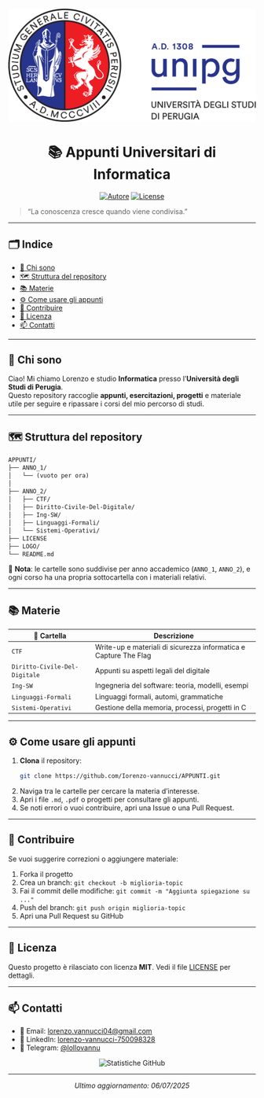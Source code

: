 <!-- Copertina del repository -->

<p align="center">
  <img src="/LOGO/logo_unipg.png" alt="Banner universitario" width="800">
</p>

<h1 align="center">📚 Appunti Universitari di Informatica</h1>
<p align="center">
  <a href="https://github.com/Iorenzo-vannucci/"><img src="https://img.shields.io/badge/Iorenzo--vannucci-blue?style=flat-square" alt="Autore"></a>
  <a href="LICENSE"><img src="https://img.shields.io/badge/license-MIT-green?style=flat-square" alt="License"></a>
</p>

> “La conoscenza cresce quando viene condivisa.”

---

## 🗂️ Indice

- [📖 Chi sono](#-chi-sono)
- [🗺️ Struttura del repository](#-struttura-del-repository)
- [📚 Materie](#-materie)
- [⚙️ Come usare gli appunti](#️-come-usare-gli-appunti)
- [🤝 Contribuire](#-contribuire)
- [📝 Licenza](#-licenza)
- [📫 Contatti](#-contatti)

---

## 📖 Chi sono

Ciao! Mi chiamo Lorenzo e studio **Informatica** presso l’**Università degli Studi di Perugia**.  
Questo repository raccoglie **appunti, esercitazioni, progetti** e materiale utile per seguire e ripassare i corsi del mio percorso di studi.

---

## 🗺️ Struttura del repository

```
APPUNTI/
├── ANNO_1/
│   └── (vuoto per ora)
│
├── ANNO_2/
│   ├── CTF/
│   ├── Diritto-Civile-Del-Digitale/
│   ├── Ing-SW/
│   ├── Linguaggi-Formali/
│   └── Sistemi-Operativi/
├── LICENSE
├── LOGO/
└── README.md
```

📌 **Nota**: le cartelle sono suddivise per anno accademico (`ANNO_1`, `ANNO_2`), e ogni corso ha una propria sottocartella con i materiali relativi.

---

## 📚 Materie

| 📁 Cartella | Descrizione |
|------------|-------------|
| `CTF` | Write-up e materiali di sicurezza informatica e Capture The Flag |
| `Diritto-Civile-Del-Digitale` | Appunti su aspetti legali del digitale |
| `Ing-SW` | Ingegneria del software: teoria, modelli, esempi |
| `Linguaggi-Formali` | Linguaggi formali, automi, grammatiche |
| `Sistemi-Operativi` | Gestione della memoria, processi, progetti in C |

---

## ⚙️ Come usare gli appunti

1. **Clona** il repository:
   ```bash
   git clone https://github.com/Iorenzo-vannucci/APPUNTI.git
   ```
2. Naviga tra le cartelle per cercare la materia d’interesse.
3. Apri i file `.md`, `.pdf` o progetti per consultare gli appunti.
4. Se noti errori o vuoi contribuire, apri una Issue o una Pull Request.

---

## 🤝 Contribuire

Se vuoi suggerire correzioni o aggiungere materiale:

1. Forka il progetto
2. Crea un branch: `git checkout -b miglioria-topic`
3. Fai il commit delle modifiche: `git commit -m "Aggiunta spiegazione su ..."`
4. Push del branch: `git push origin miglioria-topic`
5. Apri una Pull Request su GitHub

---

## 📝 Licenza

Questo progetto è rilasciato con licenza **MIT**. Vedi il file [LICENSE](LICENSE) per dettagli.

---

## 📫 Contatti

- 📧 Email: lorenzo.vannucci04@gmail.com  
- 💼 LinkedIn: [lorenzo-vannucci-750098328](https://linkedin.com/in/lorenzo-vannucci-750098328)  
- 💬 Telegram: [@lollovannu](https://t.me/lollovannu)

<p align="center">
  <img src="https://github-readme-stats.vercel.app/api?username=Iorenzo-vannucci&show_icons=true&theme=radical" alt="Statistiche GitHub">
</p>

---

<p align="center">
  <em>Ultimo aggiornamento: 06/07/2025</em>
</p>
